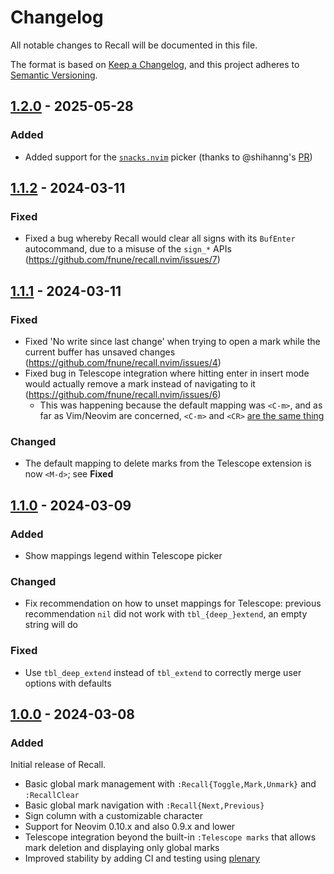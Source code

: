 # Changelog

All notable changes to Recall will be documented in this file.

The format is based on [Keep a Changelog](https://keepachangelog.com/en/1.1.0/),
and this project adheres to [Semantic Versioning](https://semver.org/spec/v2.0.0.html).

## [1.2.0](https://github.com/fnune/recall.nvim/releases/tag/1.2.0) - 2025-05-28

### Added

- Added support for the [`snacks.nvim`](https://github.com/folke/snacks.nvim) picker (thanks to @shihanng's [PR](https://github.com/fnune/recall.nvim/pull/9))

## [1.1.2](https://github.com/fnune/recall.nvim/releases/tag/1.1.2) - 2024-03-11

### Fixed

- Fixed a bug whereby Recall would clear all signs with its `BufEnter` autocommand, due to a misuse of the `sign_*` APIs
  (https://github.com/fnune/recall.nvim/issues/7)

## [1.1.1](https://github.com/fnune/recall.nvim/releases/tag/1.1.1) - 2024-03-11

### Fixed

- Fixed 'No write since last change' when trying to open a mark while the current buffer has unsaved changes
  (https://github.com/fnune/recall.nvim/issues/4)
- Fixed bug in Telescope integration where hitting enter in insert mode would actually remove a mark instead of
  navigating to it (https://github.com/fnune/recall.nvim/issues/6)
  - This was happening because the default mapping was `<C-m>`, and as far as Vim/Neovim are concerned, `<C-m>` and
    `<CR>` [are the same thing](https://groups.google.com/g/vim_dev/c/2bp9UdfZ63M/m/sajb9KM0pNYJ?pli=1)

### Changed

- The default mapping to delete marks from the Telescope extension is now `<M-d>`; see **Fixed**

## [1.1.0](https://github.com/fnune/recall.nvim/releases/tag/1.1.0) - 2024-03-09

### Added

- Show mappings legend within Telescope picker

### Changed

- Fix recommendation on how to unset mappings for Telescope: previous
  recommendation `nil` did not work with `tbl_{deep_}extend`, an empty string
  will do

### Fixed

- Use `tbl_deep_extend` instead of `tbl_extend` to correctly merge user options
  with defaults

## [1.0.0](https://github.com/fnune/recall.nvim/releases/tag/1.0.0) - 2024-03-08

### Added

Initial release of Recall.

- Basic global mark management with `:Recall{Toggle,Mark,Unmark}` and
  `:RecallClear`
- Basic global mark navigation with `:Recall{Next,Previous}`
- Sign column with a customizable character
- Support for Neovim 0.10.x and also 0.9.x and lower
- Telescope integration beyond the built-in `:Telescope marks` that allows mark
  deletion and displaying only global marks
- Improved stability by adding CI and testing using [plenary][plenary-tests]

[plenary-tests]: https://github.com/nvim-lua/plenary.nvim/blob/master/TESTS_README.md
